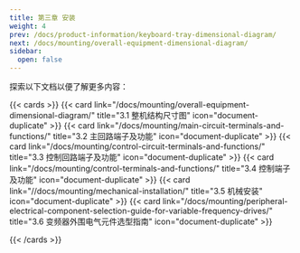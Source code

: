 ```yaml
---
title: 第三章 安装
weight: 4
prev: /docs/product-information/keyboard-tray-dimensional-diagram/
next: /docs/mounting/overall-equipment-dimensional-diagram/
sidebar:
  open: false
---
```


探索以下文档以便了解更多内容：

<!--more-->

{{< cards >}}
  {{< card link="/docs/mounting/overall-equipment-dimensional-diagram/" title="3.1 整机结构尺寸图" icon="document-duplicate" >}}
  {{< card link="/docs/mounting/main-circuit-terminals-and-functions/" title="3.2 主回路端子及功能" icon="document-duplicate" >}}
  {{< card link="/docs/mounting/control-circuit-terminals-and-functions/" title="3.3 控制回路端子及功能" icon="document-duplicate" >}}
  {{< card link="/docs/mounting/control-terminals-and-functions/" title="3.4 控制端子及功能" icon="document-duplicate" >}}
 {{< card link="//docs/mounting/mechanical-installation/" title="3.5 机械安装" icon="document-duplicate" >}}
  {{< card link="/docs/mounting/peripheral-electrical-component-selection-guide-for-variable-frequency-drives/" title="3.6 变频器外围电气元件选型指南" icon="document-duplicate" >}}

{{< /cards >}}
